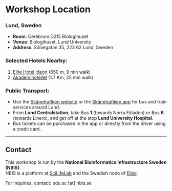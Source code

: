 # Workshop Location

### Lund, Sweden

- **Room**: Cerebrum D215 Biologihuset
- **Venue**: Biologihuset, Lund University
- **Address**: Sölvegatan 35, 223 62 Lund, Sweden  

### Selected Hotels Nearby:

1. [Elite Hotel Ideon](https://www.elite.se/hotell/lund/elite-hotel-ideon-lund/?gad_source=1&gclid=CjwKCAjwx4O4BhAnEiwA42SbVObsGaYPDOeWuw1cO0jqcFTxJ0ITUpfXkhlmnR0OU9wp68RcMc59ghoCE2QQAvD_BwE) (650 m, 9 min walk)
2. [Akademihotellet](https://ligula.se/motel-l/motel-l-lund/?gad_source=1&gclid=CjwKCAjwx4O4BhAnEiwA42SbVOyp_VI3E2gFrSSYlOFuRBGjz4d-Cj5uIql3Rg_vtQ-2aiI3LT5ihBoCffIQAvD_BwE) (1.7 Km, 25 min walk)

### Public Transport:

- Use the [Skånetrafiken website](https://www.skanetrafiken.se/) or the [Skånetrafiken app](https://www.skanetrafiken.se/sv/sa-reser-du-med-oss/skanetrafiken-appen/) for bus and train services around Lund.
- From **Lund Centralstation**, take Bus **1** (towards Norra Fäladen) or Bus **6** (towards Linero), and get off at the stop **Lund University Hospital**.
- Bus tickets can be purchased in the app or directly from the driver using a credit card.

---

## Contact

This workshop is run by the **National Bioinformatics Infrastructure Sweden (NBIS)**.  
NBIS is a platform at [SciLifeLab](https://www.scilifelab.se/) and the Swedish node of [Elixir](https://elixir-europe.org/).

For inquiries, contact: edu.sc [at] nbis.se
